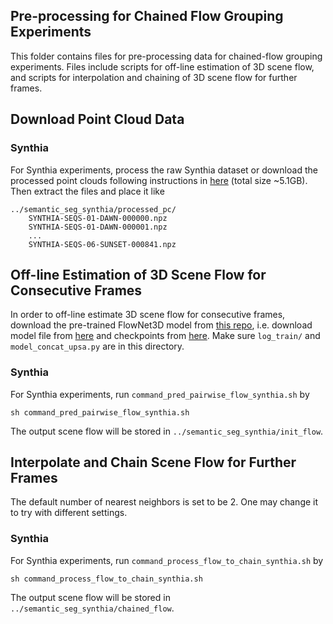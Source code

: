 

## Pre-processing for Chained Flow Grouping Experiments

This folder contains files for pre-processing data for chained-flow grouping experiments. Files include scripts for off-line estimation of 3D scene flow, and scripts for interpolation and chaining of 3D scene flow for further frames.

## Download Point Cloud Data

### Synthia

For Synthia experiments, process the raw Synthia dataset or download the processed point clouds following instructions in <a href="https://github.com/xingyul/meteornet/blob/master/semantic_seg_synthia/README.md">here</a> (total size ~5.1GB). Then extract the files and place it like
```
../semantic_seg_synthia/processed_pc/
    SYNTHIA-SEQS-01-DAWN-000000.npz
    SYNTHIA-SEQS-01-DAWN-000001.npz
    ...
    SYNTHIA-SEQS-06-SUNSET-000841.npz
```

## Off-line Estimation of 3D Scene Flow for Consecutive Frames

In order to off-line estimate 3D scene flow for consecutive frames,
download the pre-trained FlowNet3D model from <a href="http://synthia-dataset.net/downloads/">this repo</a>, i.e. download model file from <a href="https://github.com/xingyul/meteornet/blob/master/semantic_seg_synthia/models/model_part_seg_meteor_direct.py">here</a> and checkpoints from <a href="https://drive.google.com/open?id=1Ko25szFFKHOq-SPryKbi9ljpOkoe69aO">here</a>. Make sure `log_train/` and `model_concat_upsa.py` are in this directory.

### Synthia

For Synthia experiments, run `command_pred_pairwise_flow_synthia.sh` by

```
sh command_pred_pairwise_flow_synthia.sh
```

The output scene flow will be stored in `../semantic_seg_synthia/init_flow`.

## Interpolate and Chain Scene Flow for Further Frames

The default number of nearest neighbors is set to be 2. One may change it to try with different settings.

### Synthia

For Synthia experiments, run `command_process_flow_to_chain_synthia.sh` by
```
sh command_process_flow_to_chain_synthia.sh
```

The output scene flow will be stored in `../semantic_seg_synthia/chained_flow`.






